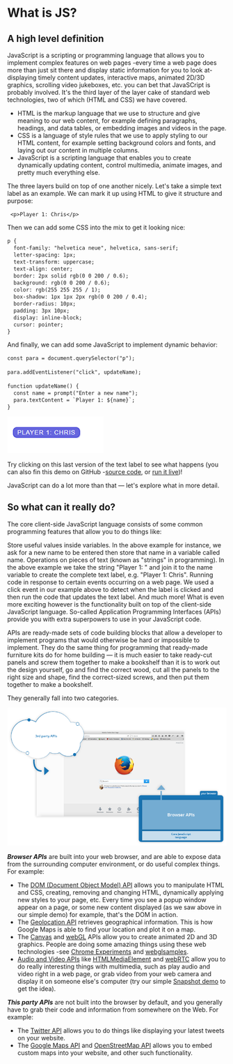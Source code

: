 # What is JS?
## A high level definition

JavaScript is a scripting or programming language that allows you to implement complex features on web pages -every time a web page does more than just sit there and display static information for you to look at- displaying timely content updates, interactive maps, animated 2D/3D graphics, scrolling video jukeboxes, etc. you can bet that JavaSCript is probably involved. It's the third layer of the layer cake of standard web technologies, two of which (HTML and CSS) we have covered.

- HTML is the markup language that we use to structure and give meaning to our web content, for example defining paragraphs, headings, and data tables, or embedding images and videos in the page.
- CSS is a language of style rules that we use to apply styling to our HTML content, for example setting background colors and fonts, and laying out our content in multiple columns.
- JavaScript is a scripting language that enables you to create dynamically updating content, control multimedia, animate images, and pretty much everything else.

The three layers build on top of one another nicely. Let's take a simple text label as an example. We can mark it up using HTML to give it structure and purpose:

```
 <p>Player 1: Chris</p>
```

Then we can add some CSS into the mix to get it looking nice:

```
p {
  font-family: "helvetica neue", helvetica, sans-serif;
  letter-spacing: 1px;
  text-transform: uppercase;
  text-align: center;
  border: 2px solid rgb(0 0 200 / 0.6);
  background: rgb(0 0 200 / 0.6);
  color: rgb(255 255 255 / 1);
  box-shadow: 1px 1px 2px rgb(0 0 200 / 0.4);
  border-radius: 10px;
  padding: 3px 10px;
  display: inline-block;
  cursor: pointer;
}
```

And finally, we can add some JavaScript to implement dynamic behavior:


```
const para = document.querySelector("p");

para.addEventListener("click", updateName);

function updateName() {
  const name = prompt("Enter a new name");
  para.textContent = `Player 1: ${name}`;
}
```

![](/images/buttonJS.png)

Try clicking on this last version of the text label to see what happens (you can also fin this demo on GitHub -[source code](https://github.com/mdn/learning-area/blob/main/javascript/introduction-to-js-1/what-is-js/javascript-label.html), or [run it live](https://mdn.github.io/learning-area/javascript/introduction-to-js-1/what-is-js/javascript-label.html))!

JavaScript can do a lot more than that — let's explore what in more detail.

## So what can it really do?
The core client-side JavaScript language consists of some common programming features that allow you to do things like:

Store useful values inside variables. In the above example for instance, we ask for a new name to be entered then store that name in a variable called name.
Operations on pieces of text (known as "strings" in programming). In the above example we take the string "Player 1: " and join it to the name variable to create the complete text label, e.g. "Player 1: Chris".
Running code in response to certain events occurring on a web page. We used a click event in our example above to detect when the label is clicked and then run the code that updates the text label.
And much more!
What is even more exciting however is the functionality built on top of the client-side JavaScript language. So-called Application Programming Interfaces (APIs) provide you with extra superpowers to use in your JavaScript code.

APIs are ready-made sets of code building blocks that allow a developer to implement programs that would otherwise be hard or impossible to implement. They do the same thing for programming that ready-made furniture kits do for home building — it is much easier to take ready-cut panels and screw them together to make a bookshelf than it is to work out the design yourself, go and find the correct wood, cut all the panels to the right size and shape, find the correct-sized screws, and then put them together to make a bookshelf.

They generally fall into two categories.

![](/images/browser.png)

***Browser APIs*** are built into your web browser, and are able to expose data from the surrounding computer environment, or do useful complex things. For example:

- The [DOM (Document Object Model) API](https://developer.mozilla.org/en-US/docs/Web/API/Document_Object_Model) allows you to manipulate HTML and CSS, creating, removing and changing HTML, dynamically applying new styles to your page, etc. Every time you see a popup window appear on a page, or some new content displayed (as we saw above in our simple demo) for example, that's the DOM in action.
- The [Geolocation API](https://developer.mozilla.org/en-US/docs/Web/API/Geolocation) retrieves geographical information. This is how Google Maps is able to find your location and plot it on a map.
- The [Canvas](https://developer.mozilla.org/en-US/docs/Web/API/Canvas_API) and [webGL](https://developer.mozilla.org/en-US/docs/Web/API/WebGL_API) APIs allow you to create animated 2D and 3D graphics. People are doing some amazing things using these web technologies -see [Chrome Experiments](https://experiments.withgoogle.com/collection/chrome) and [webglsamples](https://webglsamples.org/).
- [Audio and Video APIs](https://developer.mozilla.org/en-US/docs/Web/Guide/Audio_and_video_delivery) like [HTMLMediaElement](https://developer.mozilla.org/en-US/docs/Web/API/HTMLMediaElement) and [webRTC](https://developer.mozilla.org/en-US/docs/Web/API/WebRTC_API) allow you to do really interesting things with multimedia, such as play audio and video right in a web page, or grab video from your web camera and display it on someone else's computer (try our simple [Snapshot demo](https://chrisdavidmills.github.io/snapshot/) to get the idea).

***This party APIs*** are not built into the browser by default, and you generally have to grab their code and information from somewhere on the Web. For example:
- The [Twitter API](https://developer.twitter.com/en/docs) allows you to do things like displaying your latest tweets on your website.
- The [Google Maps API](https://developers.google.com/maps/) and [OpenStreetMap API](https://wiki.openstreetmap.org/wiki/API) allows you to embed custom maps into your website, and other such functionality.

